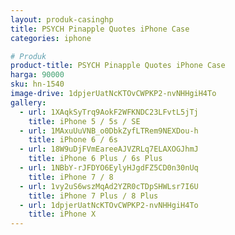 ```yaml
---
layout: produk-casinghp
title: PSYCH Pinapple Quotes iPhone Case
categories: iphone

# Produk
product-title: PSYCH Pinapple Quotes iPhone Case
harga: 90000
sku: hn-1540
image-drive: 1dpjerUatNcKTOvCWPKP2-nvNHHgiH4To
gallery:
  - url: 1XAqkSyTrq9AokF2WFKNDC23LFvtL5jTj
    title: iPhone 5 / 5s / SE
  - url: 1MAxuUuVNB_o0DbkZyfLTRem9NEXDou-h
    title: iPhone 6 / 6s
  - url: 18W9uDjFVmEareeAJVZRLq7ELAXOGJhmJ
    title: iPhone 6 Plus / 6s Plus
  - url: 1NBbY-rJFDYO6EylyHJgdFZ5CD0n30nUq
    title: iPhone 7 / 8
  - url: 1vy2uS6wszMqAd2YZR0cTDpSHWLsr7I6U
    title: iPhone 7 Plus / 8 Plus
  - url: 1dpjerUatNcKTOvCWPKP2-nvNHHgiH4To
    title: iPhone X
---
```

